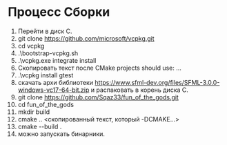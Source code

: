 # Процесс Сборки

1. Перейти в диск C.
2. git clone https://github.com/microsoft/vcpkg.git
3. cd vcpkg
4. .\bootstrap-vcpkg.sh
5. .\vcpkg.exe integrate install
6. Скопировать текст после CMake projects should use: ...
7. .\vcpkg install gtest
8. скачать архи библиотеки https://www.sfml-dev.org/files/SFML-3.0.0-windows-vc17-64-bit.zip и распаковать в корень диска С.
9. git clone https://github.com/Sqaz33/fun_of_the_gods.git
10. cd fun_of_the_gods
11. mkdir build
12. cmake .. \<скопированный текст, который -DCMAKE...\>
13. cmake --build .
14. можно запускать бинарники.
